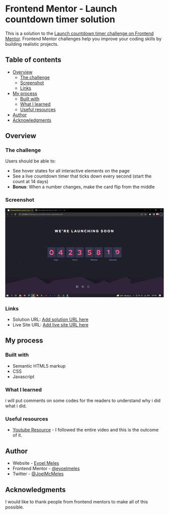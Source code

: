 # Frontend Mentor - Launch countdown timer solution

This is a solution to the [Launch countdown timer challenge on Frontend Mentor](https://www.frontendmentor.io/challenges/launch-countdown-timer-N0XkGfyz-). Frontend Mentor challenges help you improve your coding skills by building realistic projects.

## Table of contents

- [Overview](#overview)
  - [The challenge](#the-challenge)
  - [Screenshot](#screenshot)
  - [Links](#links)
- [My process](#my-process)
  - [Built with](#built-with)
  - [What I learned](#what-i-learned)
  - [Useful resources](#useful-resources)
- [Author](#author)
- [Acknowledgments](#acknowledgments)

## Overview

### The challenge

Users should be able to:

- See hover states for all interactive elements on the page
- See a live countdown timer that ticks down every second (start the count at 14 days)
- **Bonus**: When a number changes, make the card flip from the middle

### Screenshot

![screenshot](./images/Screenshot.png)

### Links

- Solution URL: [Add solution URL here](https://your-solution-url.com)
- Live Site URL: [Add live site URL here](https://your-live-site-url.com)

## My process

### Built with

- Semantic HTML5 markup
- CSS
- Javascript

### What I learned

i will put comments on some codes for the readers to understand why i did what i did.

### Useful resources

- [Youtube Resource](https://youtu.be/p_6IuhmBsfc) - I followed the entire video and this is the outcome of it.

## Author

- Website - [Eyoel Meles](https://www.eyoelmeles.github.io)
- Frontend Mentor - [@eyoelmeles](https://www.frontendmentor.io/profile/eyoelmeles)
- Twitter - [@JoelMcMeles](https://www.twitter.com/JoelMcMeles)

## Acknowledgments

I would like to thank people from frontend mentors to make all of this possible.
